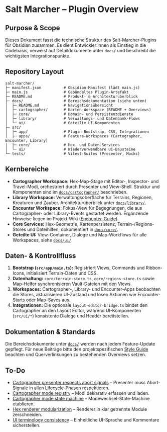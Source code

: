 # Salt Marcher – Plugin Overview

## Purpose & Scope
Dieses Dokument fasst die technische Struktur des Salt-Marcher-Plugins für Obsidian zusammen. Es dient Entwickler:innen als
Einstieg in die Codebasis, verweist auf Detaildokumente unter `docs/` und beschreibt die wichtigsten Integrationspunkte.

## Repository Layout
```
salt-marcher/
├─ manifest.json          # Obsidian-Manifest (lädt main.js)
├─ main.js                # Gebündeltes Plugin-Artefakt
├─ README.md              # Produkt- & Architekturüberblick
├─ docs/                  # Bereichsdokumentation (siehe unten)
│  ├─ README.md           # Navigationsübersicht
│  ├─ cartographer/       # Karten-Workspace (README + Overviews)
│  ├─ core/               # Domain- und Persistenzdienste
│  ├─ library/            # Verwaltungs- und Datenbank-Flows
│  └─ ui/                 # Geteilte UI-Komponenten
├─ src/
│  ├─ app/                # Plugin-Bootstrap, CSS, Integrationen
│  ├─ apps/               # Feature-Workspaces (Cartographer, Encounter, Library)
│  ├─ core/               # Hex- und Daten-Services
│  └─ ui/                 # Wiederverwendbare UI-Bausteine
└─ tests/                 # Vitest-Suites (Presenter, Mocks)
```

## Kernbereiche
- **Cartographer Workspace:** Hex-Map-Stage mit Editor-, Inspector- und Travel-Modi, orchestriert durch Presenter und View-Shell.
  Struktur und Komponenten sind im [`docs/cartographer/`](docs/cartographer/README.md) beschrieben.
- **Library Workspace:** Verwaltungsoberfläche für Terrains, Regionen, Kreaturen und Zauber. Architekturüberblick unter
  [`docs/library/`](docs/library/README.md).
- **Encounter Workspace:** Fokus-View für Begegnungen, die aus Cartographer- oder Library-Events gestartet werden. Ergänzende
  Hinweise liegen im Projekt-Wiki ([Encounter-Guide](../wiki/Encounter.md)).
- **Core Services:** Hex-Geometrie, Kartenpersistenz, Terrain-/Regions-Stores und Dateihilfen, dokumentiert in
  [`docs/core/`](docs/core/README.md).
- **Geteilte UI:** View-Container, Dialoge und Map-Workflows für alle Workspaces, siehe [`docs/ui/`](docs/ui/README.md).

## Daten- & Kontrollfluss
1. **Bootstrap (`src/app/main.ts`):** Registriert Views, Commands und Ribbon-Icons, initialisiert Terrain-Daten und CSS.
2. **Datenhaltung:** `core/terrain-store.ts`, `core/regions-store.ts` sowie Map-Helfer synchronisieren Vault-Dateien mit den Views.
3. **Workspaces:** Cartographer-, Library- und Encounter-Apps beobachten die Stores, aktualisieren UI-Zustand und lösen Aktionen
   wie Encounter-Starts oder Map-Saves aus.
4. **Integrationen:** Die optionale `layout-editor-bridge.ts` bindet den Cartographer an den Layout Editor, während UI-Komponenten
   (`src/ui/*`) konsistente Dialoge und Header bereitstellen.

## Dokumentation & Standards
Die Bereichsdokumente unter [`docs/`](docs/README.md) werden nach jedem Feature-Update gepflegt. Für neue Beiträge
bitte den projektspezifischen [Style Guide](../docs/style-guide.md) beachten und Querverlinkungen zu bestehenden Overviews setzen.

## To-Do
- [Cartographer presenter respects abort signals](../todo/cartographer-presenter-abort-handling.md) – Presenter muss Abort-Signale in allen Lifecycle-Phasen respektieren.
- [Cartographer mode registry](../todo/cartographer-mode-registry.md) – Modi deklarativ erfassen und laden.
- [Cartographer mode state machine](../todo/cartographer-mode-state-machine.md) – Modewechsel-State-Machine etablieren.
- [Hex renderer modularization](../todo/hex-renderer-modularization.md) – Renderer in klar getrennte Module zerschneiden.
- [UI terminology consistency](../todo/ui-terminology-consistency.md) – Einheitliche UI-Sprache und Kommentare sicherstellen.
